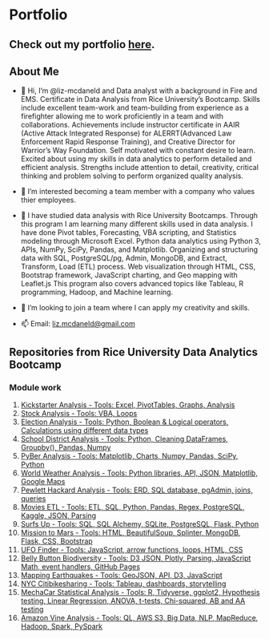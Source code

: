 # Portfolio
## Check out my portfolio [here](https://liz-mcdaneld.github.io/Portfolio/).


## About Me
- 👋 Hi, I’m @liz-mcdaneld and Data analyst with a background in Fire and EMS. Certificate in Data Analysis from Rice University’s Bootcamp. Skills include excellent team-work and team-building from experience as a firefighter allowing me to work proficiently in a team and with collaborations. Achievements include instructor certificate in AAIR (Active Attack Integrated Response) for ALERRT(Advanced Law Enforcement Rapid Response Training), and Creative Director for Warrior’s Way Foundation. Self motivated with constant desire to learn. Excited about using my skills in data analytics to perform detailed and efficient analysis. Strengths include attention to detail, creativity, critical thinking and problem solving to perform organized quality analysis.

- 👀 I’m interested becoming a team member with a company who values thier employees.

- 🌱 I have studied data analysis with Rice University Bootcamps. Through this program I am learning many different skills used in data analysis. I have done Pivot tables, Forecasting, VBA scripting, and Statistics modeling through Microsoft Excel. Python data analytics using Python 3, APIs, NumPy, SciPy, Pandas, and Matplotlib. Organizing and structuring data with SQL, PostgreSQL/pg, Admin, MongoDB, and Extract, Transform, Load (ETL) process. Web visualization through HTML, CSS, Bootstrap framework, JavaScript charting, and Geo mapping with Leaflet.js This program also covers advanced topics like Tableau, R programming, Hadoop, and Machine learning.

- 💞️ I’m looking to join a team where I can apply my creativity and skills. 

- 📫 Email: liz.mcdaneld@gmail.com 

## Repositories from Rice University Data Analytics Bootcamp

### Module work

1. [Kickstarter Analysis - Tools: Excel, PivotTables, Graphs, Analysis](https://github.com/liz-mcdaneld/kickstarter-analysis.git)
2. [Stock Analysis - Tools: VBA, Loops](https://github.com/liz-mcdaneld/stock-analysis.git)
3. [Election Analysis - Tools: Python, Boolean & Logical operators, Calculations using different data types](https://github.com/liz-mcdaneld/Election_Analysis)
4. [School District Analysis - Tools: Python, Cleaning DataFrames, Groupby(), Pandas, Numpy](https://github.com/liz-mcdaneld/School_District_Analysis.git)
5. [PyBer Analysis - Tools: Matplotlib, Charts, Numpy, Pandas, SciPy, Python](https://github.com/liz-mcdaneld/PyBer_Analysis.git)
6. [World Weather Analysis - Tools: Python libraries, API, JSON, Matplotlib, Google Maps](https://github.com/liz-mcdaneld/World_Weather_Analysis.git)
7. [ Pewlett Hackard Analysis - Tools: ERD, SQL database, pgAdmin, joins, queries](https://github.com/liz-mcdaneld/Pewlett-Hackard-Analysis)
8. [ Movies ETL - Tools: ETL, SQL, Python, Pandas, Regex, PostgreSQL, Kaggle, JSON, Parsing](https://github.com/liz-mcdaneld/Movies-ETL)
9. [ Surfs Up - Tools: SQL, SQL Alchemy, SQLite, PostgreSQL, Flask, Python](https://github.com/liz-mcdaneld/surfs_up)
10. [ Mission to Mars - Tools: HTML, BeautifulSoup, Splinter, MongoDB, Flask, CSS, Bootstrap](https://github.com/liz-mcdaneld/Mission-to-Mars)
11. [ UFO Finder - Tools: JavaScript, arrow functions, loops, HTML, CSS](https://github.com/liz-mcdaneld/UFOs)
12. [ Belly Button Biodiversity - Tools: D3 JSON, Plotly, Parsing, JavaScript Math, event handlers, GitHub Pages](https://github.com/liz-mcdaneld/plotly_deployment)
13. [ Mapping Earthquakes - Tools: GeoJSON, API, D3, JavaScript](https://github.com/liz-mcdaneld/Mapping_Earthquakes)
14. [ NYC Citibikesharing - Tools: Tableau, dashboards, storytelling](https://github.com/liz-mcdaneld/Bikesharing)
15. [ MechaCar Statistical Analysis - Tools: R, Tidyverse, ggplot2, Hypothesis testing, Linear Regression, ANOVA, t-tests, Chi-squared, AB and AA testing](https://github.com/liz-mcdaneld/MechaCar_Statistical_Analysis)
16. [ Amazon Vine Analysis - Tools: QL, AWS S3, Big Data, NLP, MapReduce, Hadoop, Spark, PySpark](https://github.com/liz-mcdaneld/Amazon_Vine_Analysis)
